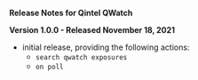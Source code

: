 **Release Notes for Qintel QWatch**

**Version 1.0.0 - Released November 18, 2021**

- initial release, providing the following actions:
  - `search qwatch exposures`
  - `on poll`
